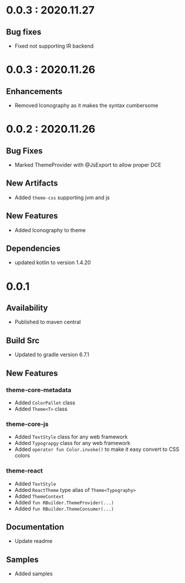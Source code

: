 # 0.0.3 : 2020.11.27
## Bug fixes
- Fixed not supporting IR backend

# 0.0.3 : 2020.11.26
## Enhancements
- Removed Iconography as it makes the syntax cumbersome

# 0.0.2 : 2020.11.26
## Bug Fixes
- Marked ThemeProvider with @JsExport to allow proper DCE

## New Artifacts
- Added `theme-css` supporting jvm and js

## New Features
- Added Iconography to theme

## Dependencies
- updated kotlin to version 1.4.20

# 0.0.1
## Availability
- Published to maven central

## Build Src
- Updated to gradle version 6.7.1

## New Features
### theme-core-metadata
- Added `ColorPallet` class
- Added `Theme<T>` class

### theme-core-js
- Added `TextStyle` class for any web framework
- Added `Typograpgy` class for any web framework
- Added `operator fun Color.invoke()` to make it easy convert to CSS colors

### theme-react
- Added `TextStyle`
- Added `ReactTheme` type alias of `Theme<Typography>`
- Added `ThemeContext`
- Added `fun RBuilder.ThemeProvider(...)`
- Added `fun RBuilder.ThemeConsumer(...)`

## Documentation
- Update readme

## Samples
- Added samples
